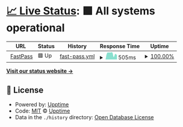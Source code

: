 # [📈 Live Status](https://tsohg.com/dp-status): <!--live status--> **🟩 All systems operational**

<!--start: status pages-->
<!-- This summary is generated by Upptime (https://github.com/upptime/upptime) -->
<!-- Do not edit this manually, your changes will be overwritten -->
<!-- prettier-ignore -->
| URL | Status | History | Response Time | Uptime |
| --- | ------ | ------- | ------------- | ------ |
| <img alt="" src="https://favicons.githubusercontent.com/insurance.qa.polly.co" height="13"> [FastPass](https://insurance.qa.polly.co/status) | 🟩 Up | [fast-pass.yml](https://github.com/TylorMayfield/dp-status/commits/HEAD/history/fast-pass.yml) | <details><summary><img alt="Response time graph" src="./graphs/fast-pass/response-time-week.png" height="20"> 505ms</summary><br><a href="https://tsohg.com/dp-status/history/fast-pass"><img alt="Response time 400" src="https://img.shields.io/endpoint?url=https%3A%2F%2Fraw.githubusercontent.com%2FTylorMayfield%2Fdp-status%2FHEAD%2Fapi%2Ffast-pass%2Fresponse-time.json"></a><br><a href="https://tsohg.com/dp-status/history/fast-pass"><img alt="24-hour response time 490" src="https://img.shields.io/endpoint?url=https%3A%2F%2Fraw.githubusercontent.com%2FTylorMayfield%2Fdp-status%2FHEAD%2Fapi%2Ffast-pass%2Fresponse-time-day.json"></a><br><a href="https://tsohg.com/dp-status/history/fast-pass"><img alt="7-day response time 505" src="https://img.shields.io/endpoint?url=https%3A%2F%2Fraw.githubusercontent.com%2FTylorMayfield%2Fdp-status%2FHEAD%2Fapi%2Ffast-pass%2Fresponse-time-week.json"></a><br><a href="https://tsohg.com/dp-status/history/fast-pass"><img alt="30-day response time 432" src="https://img.shields.io/endpoint?url=https%3A%2F%2Fraw.githubusercontent.com%2FTylorMayfield%2Fdp-status%2FHEAD%2Fapi%2Ffast-pass%2Fresponse-time-month.json"></a><br><a href="https://tsohg.com/dp-status/history/fast-pass"><img alt="1-year response time 400" src="https://img.shields.io/endpoint?url=https%3A%2F%2Fraw.githubusercontent.com%2FTylorMayfield%2Fdp-status%2FHEAD%2Fapi%2Ffast-pass%2Fresponse-time-year.json"></a></details> | <details><summary><a href="https://tsohg.com/dp-status/history/fast-pass">100.00%</a></summary><a href="https://tsohg.com/dp-status/history/fast-pass"><img alt="All-time uptime 99.75%" src="https://img.shields.io/endpoint?url=https%3A%2F%2Fraw.githubusercontent.com%2FTylorMayfield%2Fdp-status%2FHEAD%2Fapi%2Ffast-pass%2Fuptime.json"></a><br><a href="https://tsohg.com/dp-status/history/fast-pass"><img alt="24-hour uptime 100.00%" src="https://img.shields.io/endpoint?url=https%3A%2F%2Fraw.githubusercontent.com%2FTylorMayfield%2Fdp-status%2FHEAD%2Fapi%2Ffast-pass%2Fuptime-day.json"></a><br><a href="https://tsohg.com/dp-status/history/fast-pass"><img alt="7-day uptime 100.00%" src="https://img.shields.io/endpoint?url=https%3A%2F%2Fraw.githubusercontent.com%2FTylorMayfield%2Fdp-status%2FHEAD%2Fapi%2Ffast-pass%2Fuptime-week.json"></a><br><a href="https://tsohg.com/dp-status/history/fast-pass"><img alt="30-day uptime 100.00%" src="https://img.shields.io/endpoint?url=https%3A%2F%2Fraw.githubusercontent.com%2FTylorMayfield%2Fdp-status%2FHEAD%2Fapi%2Ffast-pass%2Fuptime-month.json"></a><br><a href="https://tsohg.com/dp-status/history/fast-pass"><img alt="1-year uptime 99.75%" src="https://img.shields.io/endpoint?url=https%3A%2F%2Fraw.githubusercontent.com%2FTylorMayfield%2Fdp-status%2FHEAD%2Fapi%2Ffast-pass%2Fuptime-year.json"></a></details>

<!--end: status pages-->

[**Visit our status website →**](https://tsohg.com/dp-status)

## 📄 License

- Powered by: [Upptime](https://github.com/upptime/upptime)
- Code: [MIT](./LICENSE) © [Upptime](https://upptime.js.org)
- Data in the `./history` directory: [Open Database License](https://opendatacommons.org/licenses/odbl/1-0/)
